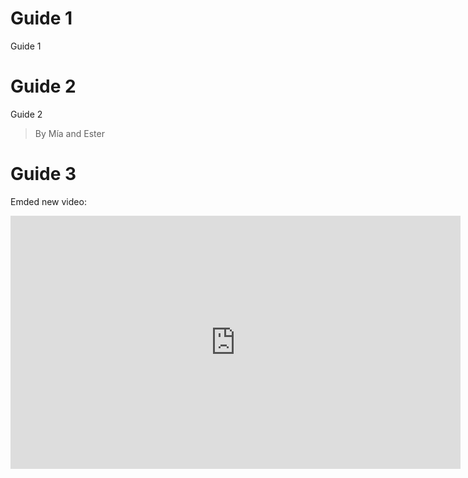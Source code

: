 # Guide 1

Guide 1


# Guide 2


Guide 2 

> By Mía and Ester


# Guide 3

Emded new video:

<iframe id="ytplayer" type="text/html" width="720" height="405" src="https://www.youtube.com/embed/M7lc1UVf-VE?autoplay=1&controls=0&loop=1&color=white" frameborder="0" allowfullscreen></iframe>
